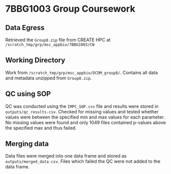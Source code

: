 # 7BBG1003 Group Coursework

## Data Egress
Retrieved the `Group8.zip` file from CREATE HPC at `/scratch_tmp/grp/msc_appbio/7BBG1003/CW`

## Working Directory
Work from `/scratch_tmp/grp/msc_appbio/DCDM_group8/`. Contains all data and metadata unzipped from `Group8.zip`.

## QC using SOP
QC was conducted using the `IMPC_SOP.csv` file and results were stored in `outputs/qc_results.csv`. Checked for missing values and tested whether values were between the specified min and max values for each parameter. No missing values were found and only 1049 files contained p-values above the specified max and thus failed.

## Merging data
Data files were merged into one data frame and stored as `outputs/merged_data.csv`. Files which failed the QC were not added to the data frame.

